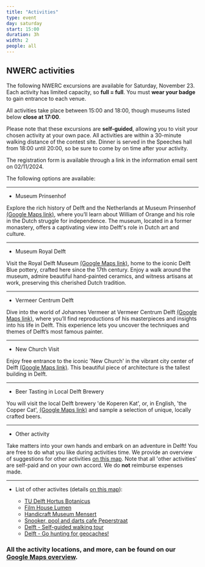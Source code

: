 ```yaml
---
title: "Activities"
type: event
day: saturday
start: 15:00
duration: 3h
width: 2
people: all
---
```


## NWERC activities
The following NWERC excursions are available for Saturday, November 23. Each activity has limited capacity, so **full = full**. You must **wear your badge** to gain entrance to each venue.

All activities take place between 15:00 and 18:00, though museums listed below **close at 17:00**.


Please note that these excursions are **self-guided**, allowing you to visit your chosen activity at your own pace. All activities are within a 30-minute walking distance of the contest site. Dinner is served in the Speeches hall from 18:00 until 20:00, so be sure to come by on time after your activity.

The registration form is available through a link in the information email sent on 02/11/2024.

The following options are available:

---

- Museum Prinsenhof

Explore the rich history of Delft and the Netherlands at Museum Prinsenhof [(Google Maps link)](https://maps.app.goo.gl/JJdyDBYoMFUKbu6N7), where you’ll learn about William of Orange and his role in the Dutch struggle for independence. The museum, located in a former monastery, offers a captivating view into Delft's role in Dutch art and culture. 

---

- Museum Royal Delft

Visit the Royal Delft Museum [(Google Maps link)](https://maps.app.goo.gl/PmE3X8AzZPQS2qj19), home to the iconic Delft Blue pottery, crafted here since the 17th century. Enjoy a walk around the museum, admire beautiful hand-painted ceramics, and witness artisans at work, preserving this cherished Dutch tradition.

---

- Vermeer Centrum Delft

Dive into the world of Johannes Vermeer at Vermeer Centrum Delft [(Google Maps link)](https://maps.app.goo.gl/Zjb6iyfE6Da3Q97s5), where you’ll find reproductions of his masterpieces and insights into his life in Delft. This experience lets you uncover the techniques and themes of Delft’s most famous painter. 

---

- New Church Visit

Enjoy free entrance to the iconic 'New Church' in the vibrant city center of Delft [(Google Maps link)](https://maps.app.goo.gl/WdHhoEGKJjMLavBf8). This beautiful piece of architecture is the tallest building in Delft.

---

- Beer Tasting in Local Delft Brewery

You will visit the local Delft brewery 'de Koperen Kat', or, in English, 'the Copper Cat', [(Google Maps link)](https://goo.gl/maps/eXBfGVkCqJzyyMmK9) and sample a selection of unique, locally crafted beers.

---

- Other activity

Take matters into your own hands and embark on an adventure in Delft! You are free to do what you like during activities time. We provide an overview of suggestions for other activities [on this map](https://wisv.ch/map). Note that all 'other activities' are self-paid and on your own accord. We do **not** reimburse expenses made.

---

 - List of other activites (details [on this map](https://wisv.ch/map)):

   - [TU Delft Hortus Botanicus](https://maps.app.goo.gl/ww5hBAZdbBbtsTx1A)
   - [Film House Lumen](https://maps.app.goo.gl/LQAk2A5bHA9TmqvKA)
   - [Handicraft Museum Mensert](https://maps.app.goo.gl/hWhi582puS8a5jbPA)
   - [Snooker, pool and darts cafe Peperstraat](https://maps.app.goo.gl/vqxu3WX9tRCVp3DK8)
   - [Delft - Self-guided walking tour](https://www.delft.com/routes)
   - [Delft - Go hunting for geocaches!](https://www.geocaching.com/play/mobile)



### All the activity locations, and more, can be found on our [Google Maps overview](https://wisv.ch/map).
